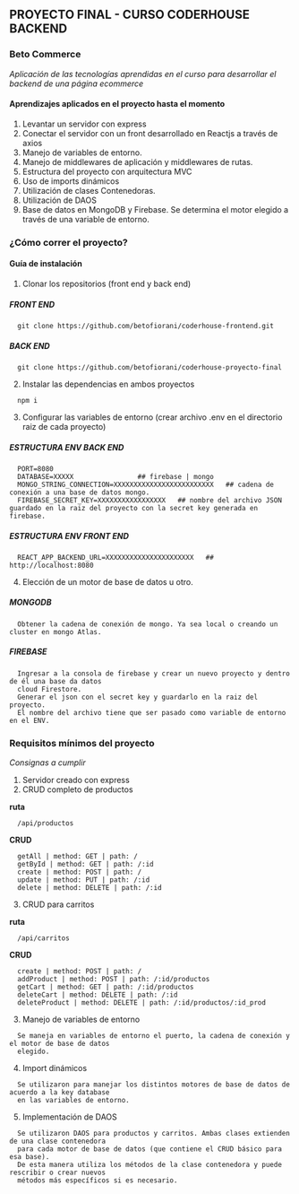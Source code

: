 ## PROYECTO FINAL - CURSO CODERHOUSE BACKEND

### Beto Commerce
*Aplicación de las tecnologías aprendidas en el curso para desarrollar el backend de una página ecommerce*

#### Aprendizajes aplicados en el proyecto hasta el momento
1. Levantar un servidor con express
2. Conectar el servidor con un front desarrollado en Reactjs a través de axios
3. Manejo de variables de entorno.
4. Manejo de middlewares de aplicación y middlewares de rutas.
5. Estructura del proyecto con arquitectura MVC
6. Uso de imports dinámicos
7. Utilización de clases Contenedoras.
8. Utilización de DAOS
9. Base de datos en MongoDB y Firebase. Se determina el motor elegido a través de una variable de entorno.

### ¿Cómo correr el proyecto?
#### Guía de instalación

1. Clonar los repositorios (front end y back end)

##### FRONT END
~~~
  git clone https://github.com/betofiorani/coderhouse-frontend.git
~~~
##### BACK END
~~~
  git clone https://github.com/betofiorani/coderhouse-proyecto-final
~~~

2. Instalar las dependencias en ambos proyectos 

~~~
  npm i
~~~

3. Configurar las variables de entorno (crear archivo .env en el directorio raiz de cada proyecto) 

##### ESTRUCTURA ENV BACK END
~~~
  PORT=8080
  DATABASE=XXXXX                ## firebase | mongo
  MONGO_STRING_CONNECTION=XXXXXXXXXXXXXXXXXXXXXXXXX   ## cadena de conexión a una base de datos mongo.
  FIREBASE_SECRET_KEY=XXXXXXXXXXXXXXXXX   ## nombre del archivo JSON guardado en la raiz del proyecto con la secret key generada en firebase.
~~~
##### ESTRUCTURA ENV FRONT END
~~~
  REACT_APP_BACKEND_URL=XXXXXXXXXXXXXXXXXXXXXX   ## http://localhost:8080
~~~

4. Elección de un motor de base de datos u otro. 

##### MONGODB
~~~
  Obtener la cadena de conexión de mongo. Ya sea local o creando un cluster en mongo Atlas.
~~~
##### FIREBASE
~~~
  Ingresar a la consola de firebase y crear un nuevo proyecto y dentro de él una base da datos
  cloud Firestore.
  Generar el json con el secret key y guardarlo en la raiz del proyecto.
  El nombre del archivo tiene que ser pasado como variable de entorno en el ENV.
~~~

### Requisitos mínimos del proyecto
*Consignas a cumplir*

1. Servidor creado con express
2. CRUD completo de productos

**ruta**
~~~  
  /api/productos
~~~

**CRUD**
~~~  
  getAll | method: GET | path: /
  getById | method: GET | path: /:id
  create | method: POST | path: /
  update | method: PUT | path: /:id
  delete | method: DELETE | path: /:id 
~~~

3. CRUD para carritos

**ruta**
~~~  
  /api/carritos
~~~

**CRUD**
~~~
  create | method: POST | path: /  
  addProduct | method: POST | path: /:id/productos
  getCart | method: GET | path: /:id/productos
  deleteCart | method: DELETE | path: /:id
  deleteProduct | method: DELETE | path: /:id/productos/:id_prod
~~~

3. Manejo de variables de entorno
~~~
  Se maneja en variables de entorno el puerto, la cadena de conexión y el motor de base de datos
  elegido.
~~~
4. Import dinámicos
~~~
  Se utilizaron para manejar los distintos motores de base de datos de acuerdo a la key database
  en las variables de entorno.
~~~
5. Implementación de DAOS
~~~
  Se utilizaron DAOS para productos y carritos. Ambas clases extienden de una clase contenedora
  para cada motor de base de datos (que contiene el CRUD básico para esa base). 
  De esta manera utiliza los métodos de la clase contenedora y puede rescribir o crear nuevos
  métodos más específicos si es necesario.
~~~